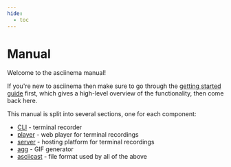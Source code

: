 ```yaml
---
hide:
  - toc
---
```


# Manual

Welcome to the asciinema manual!

If you're new to asciinema then make sure to go through the [getting started
guide](../getting-started.md) first, which gives a high-level overview of the
functionality, then come back here.

This manual is split into several sections, one for each component:

- [CLI](cli/index.md) - terminal recorder
- [player](player/index.md) - web player for terminal recordings
- [server](server/index.md) - hosting platform for terminal recordings
- [agg](agg/index.md) - GIF generator
- [asciicast](asciicast/v2.md) - file format used by all of the above

